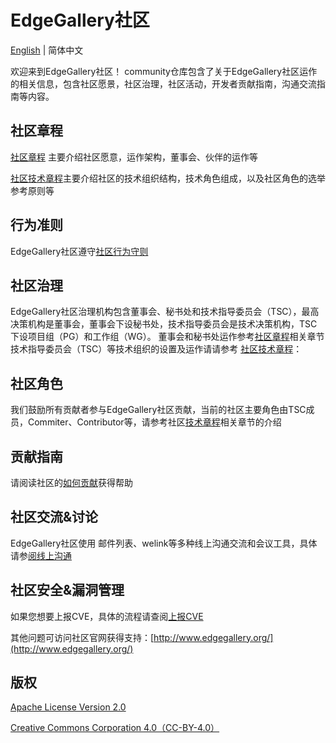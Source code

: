 # EdgeGallery社区
[English](https://gitee.com/EdgeGallery/community/blob/master/README.en.md) | 简体中文

欢迎来到EdgeGallery社区！ community仓库包含了关于EdgeGallery社区运作的相关信息，包含社区愿景，社区治理，社区活动，开发者贡献指南，沟通交流指南等内容。

## 社区章程
[社区章程](https://gitee.com/EdgeGallery/community/blob/master/governance.md) 主要介绍社区愿意，运作架构，董事会、伙伴的运作等

[社区技术章程](https://gitee.com/EdgeGallery/community/wikis/Technical%20Charter?sort_id=2424069)主要介绍社区的技术组织结构，技术角色组成，以及社区角色的选举参考原则等

## 行为准则
EdgeGallery社区遵守[社区行为守则](https://gitee.com/EdgeGallery/community/blob/master/code-of-conduct_cn.md)
## 社区治理
EdgeGallery社区治理机构包含董事会、秘书处和技术指导委员会（TSC），最高决策机构是董事会，董事会下设秘书处，技术指导委员会是技术决策机构，TSC下设项目组（PG）和工作组（WG）。
董事会和秘书处运作参考[社区章程](https://gitee.com/EdgeGallery/community/blob/master/governance.md)相关章节
技术指导委员会（TSC）等技术组织的设置及运作请请参考 [社区技术章程](https://gitee.com/EdgeGallery/community/wikis/Technical%20Charter?sort_id=2424069)：


## 社区角色
我们鼓励所有贡献者参与EdgeGallery社区贡献，当前的社区主要角色由TSC成员，Commiter、Contributor等，请参考社区[技术章程](https://gitee.com/EdgeGallery/community/wikis/Technical%20Charter?sort_id=2424069)相关章节的介绍

## 贡献指南
请阅读社区的[如何贡献](https://gitee.com/edgegallery/community/blob/master/CONTRIBUTE.md)获得帮助

## 社区交流&讨论
EdgeGallery社区使用 邮件列表、welink等多种线上沟通交流和会议工具，具体请参[阅线上沟通](https://gitee.com/edgegallery/community/blob/master/communicate%20online.md)

## 社区安全&漏洞管理
如果您想要上报CVE，具体的流程请查阅[上报CVE](https://gitee.com/EdgeGallery/community/wikis/EdgeGallery%20Vulnerability%20Management?sort_id=2423622)

其他问题可访问社区官网获得支持：[http://www.edgegallery.org/](http://www.edgegallery.org/)

## 版权
[Apache License Version 2.0](https://gitee.com/edgegallery/community/blob/master/license)

[Creative Commons Corporation 4.0（CC-BY-4.0）](https://gitee.com/edgegallery/community/blob/master/license-cc-by-4.0)
